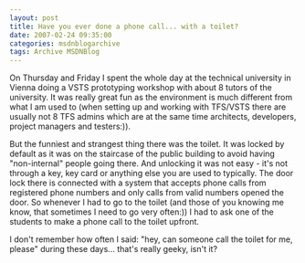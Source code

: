 ```yaml
---
layout: post
title: Have you ever done a phone call... with a toilet?
date: 2007-02-24 09:35:00
categories: msdnblogarchive
tags: Archive MSDNBlog
---
```


On Thursday and Friday I spent the whole day at the technical university in Vienna doing a VSTS prototyping workshop with about 8 tutors of the university. It was really great fun as the environment is much different from what I am used to (when setting up and working with TFS/VSTS there are usually not 8 TFS admins which are at the same time architects, developers, project managers and testers:)).


But the funniest and strangest thing there was the toilet. It was locked by default as it was on the staircase of the public building to avoid having "non-internal" people going there. And unlocking it was not easy - it's not through a key, key card or anything else you are used to typically. The door lock there is connected with a system that accepts phone calls from registered phone numbers and only calls from valid numbers opened the door. So whenever I had to go to the toilet (and those of you knowing me know, that sometimes I need to go very often:)) I had to ask one of the students to make a phone call to the toilet upfront.


I don't remember how often I said: "hey, can someone call the toilet for me, please" during these days... that's really geeky, isn't it?


